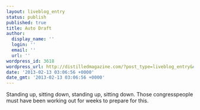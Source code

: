 ```yaml
---
layout: liveblog_entry
status: publish
published: true
title: Auto Draft
author:
  display_name: ''
  login: ''
  email: ''
  url: ''
wordpress_id: 3618
wordpress_url: http://distilledmagazine.com/?post_type=liveblog_entry&#038;p=3618
date: '2013-02-13 03:06:56 +0000'
date_gmt: '2013-02-13 03:06:56 +0000'
---
```

<p>Standing up, sitting down, standing up, sitting down. Those congresspeople must have been working out for weeks to prepare for this.</p>
